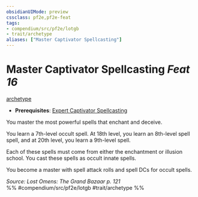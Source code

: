 ```yaml
---
obsidianUIMode: preview
cssclass: pf2e,pf2e-feat
tags:
- compendium/src/pf2e/lotgb
- trait/archetype
aliases: ["Master Captivator Spellcasting"]
---
```

# Master Captivator Spellcasting  *Feat 16*  
[archetype](archetype.md "Archetype Feat Trait")  

- **Prerequisites**: [Expert Captivator Spellcasting](expert-captivator-spellcasting-lotgb.md)

You master the most powerful spells that enchant and deceive.

You learn a 7th-level occult spell. At 18th level, you learn an 8th-level spell spell, and at 20th level, you learn a 9th-level spell.

Each of these spells must come from either the enchantment or illusion school. You cast these spells as occult innate spells.

You become a master with spell attack rolls and spell DCs for occult spells.

*Source: Lost Omens: The Grand Bazaar p. 121*  
%% #compendium/src/pf2e/lotgb #trait/archetype %%